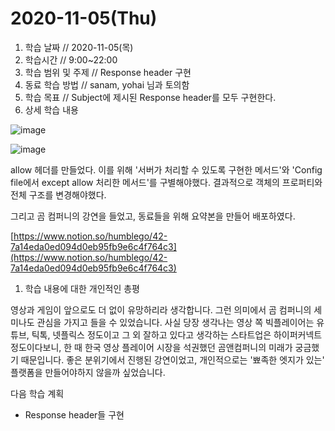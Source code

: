 # 2020-11-05\(Thu\)

1. 학습 날짜 // 2020-11-05\(목\)
2. 학습시간 // 9:00~22:00
3. 학습 범위 및 주제 // Response header 구현
4. 동료 학습 방법 // sanam, yohai 님과 토의함
5. 학습 목표 // Subject에 제시된 Response header를 모두 구현한다.
6. 상세 학습 내용

![image](https://user-images.githubusercontent.com/54612343/98460972-21eb4f80-21ec-11eb-82d3-c44a652b84df.png)

![image](https://user-images.githubusercontent.com/54612343/98460949-f5cfce80-21eb-11eb-8641-6e57bee4817a.png)

allow 헤더를 만들었다. 이를 위해 '서버가 처리할 수 있도록 구현한 메서드'와 'Config file에서 except allow 처리한 메서드'를 구별해야했다. 결과적으로 객체의 프로퍼티와 전체 구조를 변경해야했다.

그리고 곰 컴퍼니의 강연을 들었고, 동료들을 위해 요약본을 만들어 배포하였다.

[https://www.notion.so/humblego/42-7a14eda0ed094d0eb95fb9e6c4f764c3](https://www.notion.so/humblego/42-7a14eda0ed094d0eb95fb9e6c4f764c3)

1. 학습 내용에 대한 개인적인 총평

영상과 게임이 앞으로도 더 없이 유망하리라 생각합니다. 그런 의미에서 곰 컴퍼니의 세미나도 관심을 가지고 들을 수 있었습니다. 사실 당장 생각나는 영상 쪽 빅플레이어는 유튜브, 틱톡, 넷플릭스 정도이고 그 외 잘하고 있다고 생각하는 스타트업은 하이퍼커넥트 정도이다보니, 한 때 한국 영상 플레이어 시장을 석권했던 곰앤컴퍼니의 미래가 궁금했기 때문입니다. 좋은 분위기에서 진행된 강연이었고, 개인적으로는 '뾰족한 엣지가 있는' 플랫폼을 만들어야하지 않을까 싶었습니다.

다음 학습 계획

* Response header들 구현

